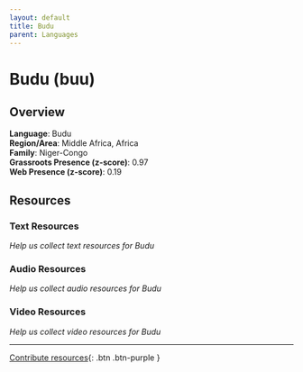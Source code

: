 ```yaml
---
layout: default
title: Budu
parent: Languages
---
```


# Budu (buu)

## Overview

**Language**: Budu  
**Region/Area**: Middle Africa, Africa  
**Family**: Niger-Congo  
**Grassroots Presence (z-score)**: 0.97  
**Web Presence (z-score)**: 0.19  

## Resources

### Text Resources
*Help us collect text resources for Budu*

### Audio Resources
*Help us collect audio resources for Budu*

### Video Resources
*Help us collect video resources for Budu*

---

[Contribute resources](https://forms.office.com/e/1SfLJx3u1r){: .btn .btn-purple }
